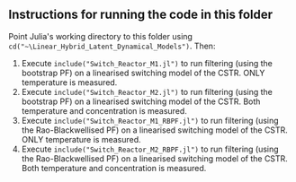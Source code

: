 ## Instructions for running the code in this folder

Point Julia's working directory to this folder using `cd("~\Linear_Hybrid_Latent_Dynamical_Models")`. Then:

1. Execute `include("Switch_Reactor_M1.jl")` to run filtering (using the bootstrap PF) on a linearised switching model of the CSTR. ONLY temperature is measured.
2. Execute `include("Switch_Reactor_M2.jl")` to run filtering (using the bootstrap PF) on a linearised switching model of the CSTR. Both temperature and concentration is measured.
3. Execute `include("Switch_Reactor_M1_RBPF.jl")` to run filtering (using the Rao-Blackwellised PF) on a linearised switching model of the CSTR. ONLY temperature is measured.
4. Execute `include("Switch_Reactor_M2_RBPF.jl")` to run filtering (using the Rao-Blackwellised PF) on a linearised switching model of the CSTR. Both temperature and concentration is measured.
